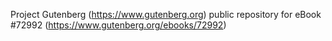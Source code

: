 Project Gutenberg (https://www.gutenberg.org) public repository
for eBook #72992 (https://www.gutenberg.org/ebooks/72992)
